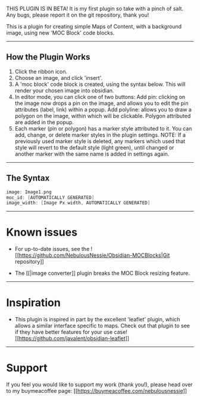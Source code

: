 THIS PLUGIN IS IN BETA! It is my first plugin so take with a pinch of salt. Any bugs, please report it on the git repository, thank you!

This is a plugin for creating simple Maps of Content, with a background image, using new 'MOC Block' code blocks.

---
## How the Plugin Works
1. Click the ribbon icon.
2. Choose an image, and click 'insert'.
3. A 'moc block' code block is created, using the syntax below. This will render your chosen image into obsidian.
4. In editor mode, you can click one of two buttons:
  Add pin: clicking on the image now drops a pin on the image, and allows you to edit the pin attributes (label, link) within a popup.
  Add polyline: allows you to draw a polygon on the image, within which will be clickable. Polygon attributed are added in the popup.
5. Each marker (pin or polygon) has a marker style attributed to it. You can add, change, or delete marker styles in the plugin settings. NOTE: If a previously used marker style is deleted, any markers which used that style will revert to the default style (light green), until changed or another marker with the same name is added in settings again.


---
## The Syntax

``` moc
image: Image1.png
moc_id: [AUTOMATICALLY GENERATED]
image_width: [Image Px width, AUTOMATICALLY GENERATED]
```

---
# Known issues
- For up-to-date issues, see the ![[https://github.com/NebulousNessie/Obsidian-MOCBlocks|Git repository]]

- The [[|image converter]] plugin breaks the MOC Block resizing feature.

---
# Inspiration
- This plugin is inspired in part by the excellent 'leaflet' plugin, which allows a similar interface specific to maps. Check out that plugin to see if they have better features for your use case!
  [[https://github.com/javalent/obsidian-leaflet]]

---
# Support
If you feel you would like to support my work (thank you!), please head over to my buymeacoffee page:
  [[https://buymeacoffee.com/nebulousnessie]]